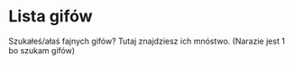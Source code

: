 # Lista gifów
Szukałeś/ałaś fajnych gifów? Tutaj znajdziesz ich mnóstwo. (Narazie jest 1 bo szukam gifów)
